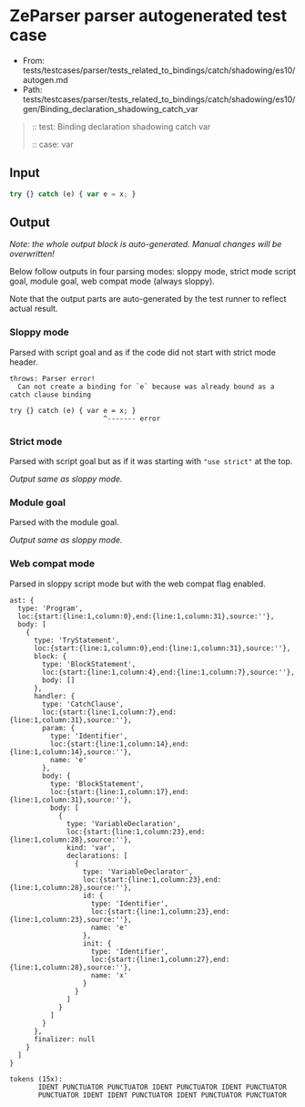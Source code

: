 # ZeParser parser autogenerated test case

- From: tests/testcases/parser/tests_related_to_bindings/catch/shadowing/es10/autogen.md
- Path: tests/testcases/parser/tests_related_to_bindings/catch/shadowing/es10/gen/Binding_declaration_shadowing_catch_var

> :: test: Binding declaration shadowing catch var
>
> :: case: var

## Input


`````js
try {} catch (e) { var e = x; }
`````

## Output

_Note: the whole output block is auto-generated. Manual changes will be overwritten!_

Below follow outputs in four parsing modes: sloppy mode, strict mode script goal, module goal, web compat mode (always sloppy).

Note that the output parts are auto-generated by the test runner to reflect actual result.

### Sloppy mode

Parsed with script goal and as if the code did not start with strict mode header.

`````
throws: Parser error!
  Can not create a binding for `e` because was already bound as a catch clause binding

try {} catch (e) { var e = x; }
                       ^------- error
`````

### Strict mode

Parsed with script goal but as if it was starting with `"use strict"` at the top.

_Output same as sloppy mode._

### Module goal

Parsed with the module goal.

_Output same as sloppy mode._

### Web compat mode

Parsed in sloppy script mode but with the web compat flag enabled.

`````
ast: {
  type: 'Program',
  loc:{start:{line:1,column:0},end:{line:1,column:31},source:''},
  body: [
    {
      type: 'TryStatement',
      loc:{start:{line:1,column:0},end:{line:1,column:31},source:''},
      block: {
        type: 'BlockStatement',
        loc:{start:{line:1,column:4},end:{line:1,column:7},source:''},
        body: []
      },
      handler: {
        type: 'CatchClause',
        loc:{start:{line:1,column:7},end:{line:1,column:31},source:''},
        param: {
          type: 'Identifier',
          loc:{start:{line:1,column:14},end:{line:1,column:14},source:''},
          name: 'e'
        },
        body: {
          type: 'BlockStatement',
          loc:{start:{line:1,column:17},end:{line:1,column:31},source:''},
          body: [
            {
              type: 'VariableDeclaration',
              loc:{start:{line:1,column:23},end:{line:1,column:28},source:''},
              kind: 'var',
              declarations: [
                {
                  type: 'VariableDeclarator',
                  loc:{start:{line:1,column:23},end:{line:1,column:28},source:''},
                  id: {
                    type: 'Identifier',
                    loc:{start:{line:1,column:23},end:{line:1,column:23},source:''},
                    name: 'e'
                  },
                  init: {
                    type: 'Identifier',
                    loc:{start:{line:1,column:27},end:{line:1,column:28},source:''},
                    name: 'x'
                  }
                }
              ]
            }
          ]
        }
      },
      finalizer: null
    }
  ]
}

tokens (15x):
       IDENT PUNCTUATOR PUNCTUATOR IDENT PUNCTUATOR IDENT PUNCTUATOR
       PUNCTUATOR IDENT IDENT PUNCTUATOR IDENT PUNCTUATOR PUNCTUATOR
`````

